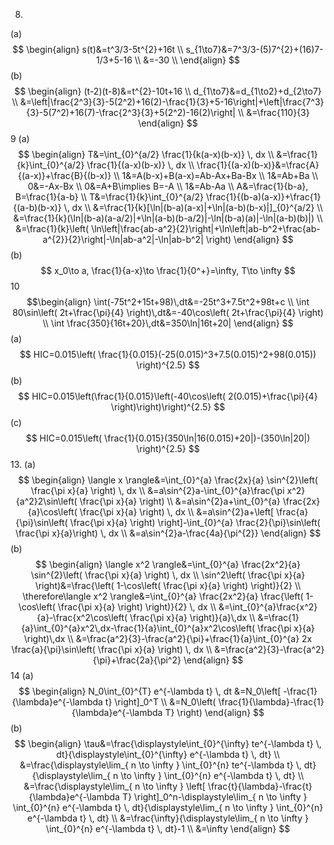 8.
(a)
$$
\begin{align}
s(t)&=t^3/3-5t^{2}+16t \\
s_{1\to7}&=7^3/3-(5)7^{2}+(16)7-1/3+5-16 \\
&=-30 \\
\end{align}
$$
(b)
$$
\begin{align}
(t-2)(t-8)&=t^{2}-10t+16 \\
d_{1\to7}&=d_{1\to2}+d_{2\to7} \\
&=\left|\frac{2^3}{3}-5(2^2)+16(2)-\frac{1}{3}+5-16\right|+\left|\frac{7^3}{3}-5(7^2)+16(7)-\frac{2^3}{3}+5(2^2)-16(2)\right| \\
&=\frac{110}{3}
\end{align}
$$
9
(a)
$$
\begin{align}
T&=\int_{0}^{a/2} \frac{1}{k(a-x)(b-x)} \, dx \\
 &=\frac{1}{k}\int_{0}^{a/2} \frac{1}{(a-x)(b-x)} \, dx \\
\frac{1}{(a-x)(b-x)}&=\frac{A}{(a-x)}+\frac{B}{(b-x)} \\
1&=A(b-x)+B(a-x)=Ab-Ax+Ba-Bx \\
1&=Ab+Ba \\
0&=-Ax-Bx \\
0&=A+B\implies B=-A \\
1&=Ab-Aa \\
A&=\frac{1}{b-a}, B=\frac{1}{a-b} \\
T&=\frac{1}{k}\int_{0}^{a/2} \frac{1}{(b-a)(a-x)}+\frac{1}{(a-b)(b-x)} \, dx \\
&=\frac{1}{k}[\ln|(b-a)(a-x)|+\ln|(a-b)(b-x)|]_{0}^{a/2} \\
&=\frac{1}{k}(\ln|(b-a)(a-a/2)|+\ln|(a-b)(b-a/2)|-\ln|(b-a)(a)|-\ln|(a-b)(b)|) \\
&=\frac{1}{k}\left( \ln\left|\frac{ab-a^2}{2}\right|+\ln\left|ab-b^2+\frac{ab-a^{2}}{2}\right|-\ln|ab-a^2|-\ln|ab-b^2| \right)
\end{align}
$$
(b)
$$
x_0\to a, \frac{1}{a-x}\to \frac{1}{0^+}=\infty, T\to \infty
$$
10
$$\begin{align}
\int(-75t^2+15t+98)\,dt&=-25t^3+7.5t^2+98t+c \\
\int 80\sin\left( 2t+\frac{\pi}{4} \right)\,dt&=-40\cos\left( 2t+\frac{\pi}{4} \right) \\
\int \frac{350}{16t+20}\,dt&=350\ln|16t+20|
\end{align}
$$
(a)
$$
HIC=0.015\left( \frac{1}{0.015}(-25(0.015)^3+7.5(0.015)^2+98(0.015)) \right)^{2.5}
$$
(b)
$$
HIC=0.015\left(\frac{1}{0.015}\left(-40\cos\left( 2(0.015)+\frac{\pi}{4} \right)\right)\right)^{2.5}
$$
(c)
$$
HIC=0.015\left( \frac{1}{0.015}(350\ln|16(0.015)+20|)-(350\ln|20|) \right)^{2.5}
$$
13.
(a)
$$
\begin{align}
\langle x \rangle&=\int_{0}^{a} \frac{2x}{a} \sin^{2}\left( \frac{\pi x}{a} \right) \, dx \\
&=a\sin^{2}a-\int_{0}^{a}\frac{\pi x^2}{a^2}2\sin\left( \frac{\pi x}{a} \right) \\
&=a\sin^{2}a+\int_{0}^{a} \frac{2x}{a}\cos\left( \frac{\pi x}{a} \right) \, dx \\
&=a\sin^{2}a+\left[ \frac{a}{\pi}\sin\left( \frac{\pi x}{a} \right) \right]-\int_{0}^{a} \frac{2}{\pi}\sin\left( \frac{\pi x}{a}\right) \, dx \\
&=a\sin^{2}a-\frac{4a}{\pi^{2}}
\end{align}
$$
(b)
$$
\begin{align}
\langle x^2 \rangle&=\int_{0}^{a} \frac{2x^2}{a} \sin^{2}\left( \frac{\pi x}{a} \right) \, dx \\
\sin^2\left( \frac{\pi x}{a} \right)&=\frac{\left( 1-\cos\left( \frac{\pi x}{a} \right) \right)}{2} \\
\therefore\langle x^2 \rangle&=\int_{0}^{a} \frac{2x^2}{a} \frac{\left( 1-\cos\left( \frac{\pi x}{a} \right) \right)}{2} \, dx \\
&=\int_{0}^{a}\frac{x^2}{a}-\frac{x^2\cos\left( \frac{\pi x}{a} \right)}{a}\,dx \\
&=\frac{1}{a}\int_{0}^{a}x^2\,dx-\frac{1}{a}\int_{0}^{a}x^2\cos\left( \frac{\pi x}{a} \right)\,dx \\
&=\frac{a^2}{3}-\frac{a^2}{\pi}+\frac{1}{a}\int_{0}^{a} 2x \frac{a}{\pi}\sin\left( \frac{\pi x}{a} \right) \, dx  \\
&=\frac{a^2}{3}-\frac{a^2}{\pi}+\frac{2a}{\pi^2}
\end{align}
$$
14
(a)
$$
\begin{align}
N_0\int_{0}^{T} e^{-\lambda t} \, dt &=N_0\left[ -\frac{1}{\lambda}e^{-\lambda t} \right]_0^T \\
&=N_0\left( \frac{1}{\lambda}-\frac{1}{\lambda}e^{-\lambda T} \right)
\end{align}
$$
(b)
$$
\begin{align}
\tau&=\frac{\displaystyle\int_{0}^{\infty} te^{-\lambda t} \, dt}{\displaystyle\int_{0}^{\infty} e^{-\lambda t} \, dt} \\
&=\frac{\displaystyle\lim_{ n \to \infty } \int_{0}^{n} te^{-\lambda t} \, dt}{\displaystyle\lim_{ n \to \infty } \int_{0}^{n} e^{-\lambda t} \, dt} \\
&=\frac{\displaystyle\lim_{ n \to \infty } \left[ \frac{t}{\lambda}-\frac{t}{\lambda}e^{-\lambda T} \right]_0^n-\displaystyle\lim_{ n \to \infty } \int_{0}^{n} e^{-\lambda t} \, dt}{\displaystyle\lim_{ n \to \infty } \int_{0}^{n} e^{-\lambda t} \, dt} \\
&=\frac{\infty}{\displaystyle\lim_{ n \to \infty } \int_{0}^{n} e^{-\lambda t} \, dt}-1 \\
&=\infty
\end{align}
$$